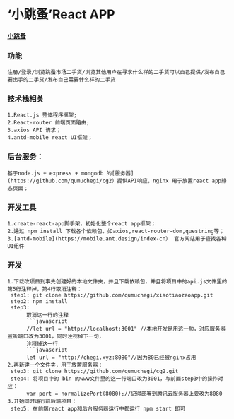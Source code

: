  # ‘小跳蚤’React APP    
 #### [小跳蚤](http://chegi.xyz/)
 ### 功能
 
    注册/登录/浏览跳蚤市场二手货/浏览其他用户在寻求什么样的二手货可以自己提供/发布自己要出手的二手货/发布自己需要什么样的二手货
    
 ### 技术栈相关

    1.React.js 整体程序框架;
    2.React-router 前端页面路由;
    3.axios API 请求；
    4.antd-mobile react UI框架；
    
 ### 后台服务：
 
    基于node.js + express + mongodb 的[服务器](https://github.com/qumuchegi/cg2）提供API响应，nginx 用于放置react app静态页面；
 
 ### 开发工具
 
    1.create-react-app脚手架，初始化整个react app框架；
    2.通过 npm install 下载各个依赖包，如axios,react-router-dom,questring等；
    3.[antd-mobile](https://mobile.ant.design/index-cn） 官方网站用于查找各种UI组件
    
 ### 开发
 
 
    1.下载改项目到事先创建好的本地文件夹，并且下载依赖包，并且将项目中的api.js文件里的第5行注释掉，第4行取消注释：
     step1: git clone https://github.com/qumuchegi/xiaotiaozaoapp.git 
     step2: npm install 
     step3: 
          取消这一行的注释 
          ```javascript
          //let url = "http://localhost:3001" //本地开发是用这一句，对应服务器监听端口改为3001，同时注视掉下一句，
          注释掉这一行 
          ```javascript
          let url = "http://chegi.xyz:8080"//因为80已经被nginx占用   
    2.再新建一个文件夹，用于放置服务器：
     step3: git clone https://github.com/qumuchegi/cg2.git
     step4: 将项目中的 bin 的www文件里的这一行端口改为3001，与前面step3中的操作对应：
          var port = normalizePort(8080);//记得部署到腾讯云服务器上要改为8080
    3.开始同时运行前后端项目：
     step5: 在前端react app和后台服务器运行中都运行 npm start 即可
    
 
 
